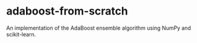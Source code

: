 # adaboost-from-scratch
An implementation of the AdaBoost ensemble algorithm using NumPy and scikit-learn.

